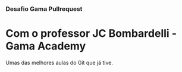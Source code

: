 ### Desafio Gama Pullrequest

# Com o professor JC Bombardelli - Gama Academy

Umas das melhores aulas do Git que já tive.
